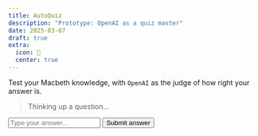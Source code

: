 ```yaml
---
title: AutoQuiz
description: "Prototype: OpenAI as a quiz master"
date: 2025-03-07
draft: true
extra:
  icon: 💯
  center: true
---
```


Test your Macbeth knowledge, with `OpenAI` as the judge of how right your answer is.

<blockquote id="question">
    Thinking up a question...
</blockquote>


<input id=answer type=text placeholder="Type your answer..." />
<button id=submitAnswer>Submit answer</button>


<p id=response></p>

<br>
    <script>
      fetch('/files/questions.json')
        .then(response => response.json())
        .then(data => {
          const randomQuestion = data[Math.floor(Math.random() * data.length)];
          const answers = randomQuestion.a
          window.answers = answers
          document.getElementById('question').innerText = randomQuestion.q;
        })
        .catch(error => console.error('Error loading questions:', error));
    </script>
 
 <script>
   document.addEventListener('DOMContentLoaded', function() {
     document.getElementById('submitAnswer').addEventListener('click', function() {
       const userAnswer = document.getElementById('answer').value;
       const questionText = document.getElementById('question').innerText;
 
       let fullRequest = `You are a helpful pop-quiz grader. Evaluate the user's response to this question, responding with either CORRECT or INCORRECT, followed by a very brief explanation addressed to the user (do not comment on style or formatting).\nQUESTION: ${questionText}\nPOTENTIAL CORRECT ANSWERS INCLUDE:${answers}\nUSER ANSWER:${userAnswer}`;
 
       fetch(`https://api.mxb.fyi/gpt-mini?query=${encodeURIComponent(fullRequest)}`)
         .then(response => response.text())
         .then(data => {
           document.getElementById('response').innerText = data;
         })
         .catch(error => console.error('Error submitting answer:', error));
     });
   });
  </script>
